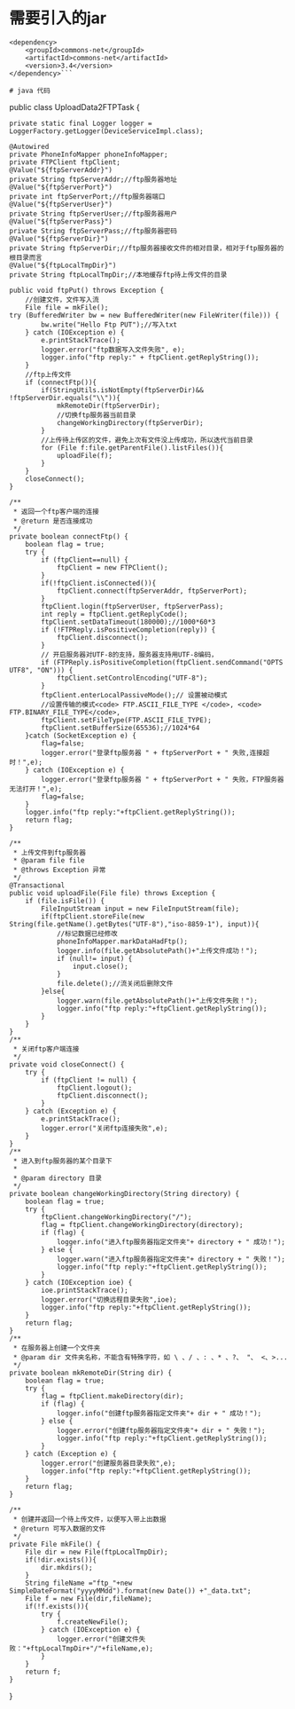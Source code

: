 # 需要引入的jar
```   
<dependency>
    <groupId>commons-net</groupId>
    <artifactId>commons-net</artifactId>
    <version>3.4</version>
</dependency>```

# java 代码
```
public class UploadData2FTPTask {

	private static final Logger logger = LoggerFactory.getLogger(DeviceServiceImpl.class);

	@Autowired
	private PhoneInfoMapper phoneInfoMapper;
	private FTPClient ftpClient;
	@Value("${ftpServerAddr}")
	private String ftpServerAddr;//ftp服务器地址
	@Value("${ftpServerPort}")
	private int ftpServerPort;//ftp服务器端口
	@Value("${ftpServerUser}")
	private String ftpServerUser;//ftp服务器用户
	@Value("${ftpServerPass}")
	private String ftpServerPass;//ftp服务器密码
	@Value("${ftpServerDir}")
	private String ftpServerDir;//ftp服务器接收文件的相对目录，相对于ftp服务器的根目录而言
	@Value("${ftpLocalTmpDir}")
	private String ftpLocalTmpDir;//本地缓存ftp待上传文件的目录

    public void ftpPut() throws Exception {
        //创建文件，文件写入流
		File file = mkFile();
    try (BufferedWriter bw = new BufferedWriter(new FileWriter(file))) {
			bw.write("Hello Ftp PUT");//写入txt
		} catch (IOException e) {
			e.printStackTrace();
			logger.error("ftp数据写入文件失败", e);
			logger.info("ftp reply:" + ftpClient.getReplyString());
		}
		//ftp上传文件
		if (connectFtp()){
			if(StringUtils.isNotEmpty(ftpServerDir)&& !ftpServerDir.equals("\\")){
				mkRemoteDir(ftpServerDir);
				//切换ftp服务器当前目录
				changeWorkingDirectory(ftpServerDir);
			}
			//上传待上传区的文件，避免上次有文件没上传成功，所以迭代当前目录
			for (File f:file.getParentFile().listFiles()){
				uploadFile(f);
			}
		}
		closeConnect();
	}

	/**
	 * 返回一个ftp客户端的连接
	 * @return 是否连接成功
	 */
	private boolean connectFtp() {
		boolean flag = true;
		try {
			if (ftpClient==null) {
				ftpClient = new FTPClient();
			}
			if(!ftpClient.isConnected()){
				ftpClient.connect(ftpServerAddr, ftpServerPort);
			}
			ftpClient.login(ftpServerUser, ftpServerPass);
			int reply = ftpClient.getReplyCode();
			ftpClient.setDataTimeout(180000);//1000*60*3
			if (!FTPReply.isPositiveCompletion(reply)) {
				ftpClient.disconnect();
			}
			// 开启服务器对UTF-8的支持，服务器支持用UTF-8编码，
			if (FTPReply.isPositiveCompletion(ftpClient.sendCommand("OPTS UTF8", "ON"))) {
				ftpClient.setControlEncoding("UTF-8");
			}
			ftpClient.enterLocalPassiveMode();// 设置被动模式
			//设置传输的模式<code> FTP.ASCII_FILE_TYPE </code>, <code> FTP.BINARY_FILE_TYPE</code>,
			ftpClient.setFileType(FTP.ASCII_FILE_TYPE);
			ftpClient.setBufferSize(65536);//1024*64
		}catch (SocketException e) {
			flag=false;
			logger.error("登录ftp服务器 " + ftpServerPort + " 失败,连接超时！",e);
		} catch (IOException e) {
			logger.error("登录ftp服务器 " + ftpServerPort + " 失败，FTP服务器无法打开！",e);
			flag=false;
		}
		logger.info("ftp reply:"+ftpClient.getReplyString());
		return flag;
	}

	/**
	 * 上传文件到ftp服务器
	 * @param file file
	 * @throws Exception 异常
	 */
	@Transactional
	public void uploadFile(File file) throws Exception {
		if (file.isFile()) {
			FileInputStream input = new FileInputStream(file);
			if(ftpClient.storeFile(new String(file.getName().getBytes("UTF-8"),"iso-8859-1"), input)){
				//标记数据已经修改
				phoneInfoMapper.markDataHadFtp();
				logger.info(file.getAbsolutePath()+"上传文件成功！");
				if (null!= input) {
					input.close();
				}
				file.delete();//流关闭后删除文件
			}else{
				logger.warn(file.getAbsolutePath()+"上传文件失败！");
				logger.info("ftp reply:"+ftpClient.getReplyString());
			}
		}
	}
	/**
	 * 关闭ftp客户端连接
	 */
	private void closeConnect() {
		try {
			if (ftpClient != null) {
				ftpClient.logout();
				ftpClient.disconnect();
			}
		} catch (Exception e) {
			e.printStackTrace();
			logger.error("关闭ftp连接失败",e);
		}
	}
	/**
	 * 进入到ftp服务器的某个目录下
	 *
	 * @param directory 目录
	 */
	private boolean changeWorkingDirectory(String directory) {
		boolean flag = true;
		try {
			ftpClient.changeWorkingDirectory("/");
			flag = ftpClient.changeWorkingDirectory(directory);
			if (flag) {
				logger.info("进入ftp服务器指定文件夹"+ directory + " 成功！");
			} else {
				logger.warn("进入ftp服务器指定文件夹"+ directory + " 失败！");
				logger.info("ftp reply:"+ftpClient.getReplyString());
			}
		} catch (IOException ioe) {
			ioe.printStackTrace();
			logger.error("切换远程目录失败",ioe);
			logger.info("ftp reply:"+ftpClient.getReplyString());
		}
		return flag;
	}
	/**
	 * 在服务器上创建一个文件夹
	 * @param dir 文件夹名称，不能含有特殊字符，如 \ 、/ 、: 、* 、?、 "、 <、>...
	 */
	private boolean mkRemoteDir(String dir) {
		boolean flag = true;
		try {
			flag = ftpClient.makeDirectory(dir);
			if (flag) {
				logger.info("创建ftp服务器指定文件夹"+ dir + " 成功！");
			} else {
				logger.error("创建ftp服务器指定文件夹"+ dir + " 失败！");
				logger.info("ftp reply:"+ftpClient.getReplyString());
			}
		} catch (Exception e) {
			logger.error("创建服务器目录失败",e);
			logger.info("ftp reply:"+ftpClient.getReplyString());
		}
		return flag;
	}

	/**
	 * 创建并返回一个待上传文件，以便写入带上出数据
	 * @return 可写入数据的文件
	 */
	private File mkFile() {
		File dir = new File(ftpLocalTmpDir);
		if(!dir.exists()){
			dir.mkdirs();
		}
		String fileName ="ftp_"+new SimpleDateFormat("yyyyMMdd").format(new Date()) +"_data.txt";
		File f = new File(dir,fileName);
		if(!f.exists()){
			try {
				f.createNewFile();
			} catch (IOException e) {
				logger.error("创建文件失败："+ftpLocalTmpDir+"/"+fileName,e);
			}
		}
		return f;
	}
}
```
